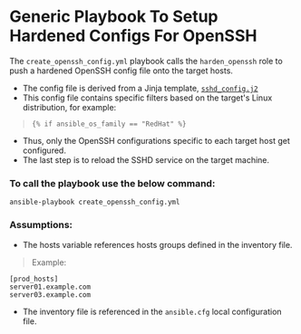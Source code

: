 # Generic Playbook To Setup Hardened Configs For OpenSSH 

The `create_openssh_config.yml` playbook calls the `harden_openssh` role to push a hardened OpenSSH config file onto the target hosts.

* The config file is derived from a Jinja template, [`sshd_config.j2`](roles/harden_openssh/templates/sshd_config.j2)
* This config file contains specific filters based on the target's Linux distribution, for example:
> ```{% if ansible_os_family == "RedHat" %}```
* Thus, only the OpenSSH configurations specific to each target host get configured.
* The last step is to reload the SSHD service on the target machine.

### To call the playbook use the below command:

`ansible-playbook create_openssh_config.yml`

### Assumptions:
- The hosts variable references hosts groups defined in the inventory file.
> Example: 
```
[prod_hosts]
server01.example.com
server03.example.com
```
- The inventory file is referenced in the `ansible.cfg` local configuration file.